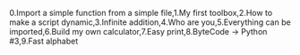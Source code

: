 0.Import a simple function from a simple file,1.My first toolbox,2.How to make a script dynamic,3.Infinite addition,4.Who are you,5.Everything can be imported,6.Build my own calculator,7.Easy print,8.ByteCode -> Python #3,9.Fast alphabet
